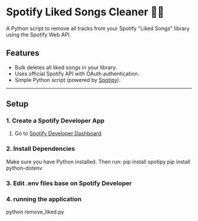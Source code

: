 # Spotify Liked Songs Cleaner 🎵🧹

A Python script to remove all tracks from your Spotify "Liked Songs" library using the Spotify Web API.

## Features
- Bulk deletes all liked songs in your library.
- Uses official Spotify API with OAuth authentication.
- Simple Python script (powered by [Spotipy](https://spotipy.readthedocs.io/)).

---

## Setup

### 1. Create a Spotify Developer App
1. Go to [Spotify Developer Dashboard](https://developer.spotify.com/dashboard/).

### 2. Install Dependencies
Make sure you have Python installed. Then run:
pip install spotipy
pip install python-dotenv

### 3. Edit .env files base on Spotify Developer 

### 4. running the application
python remove_liked.py
